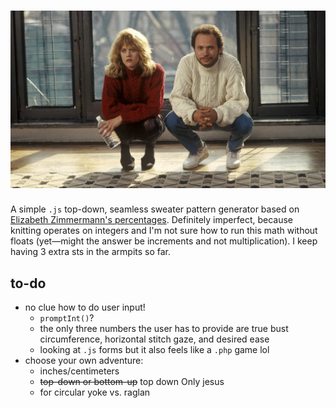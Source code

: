 # ![sweater weather!](/assets/MCDWHHA_EC025.jpg "when harry met sally")

A simple `.js` top-down, seamless sweater pattern generator based on [Elizabeth Zimmermann's percentages](https://tutorials.knitpicks.com/percentage-system/). Definitely imperfect, because knitting operates on integers and I'm not sure how to run this math without floats (yet—might the answer be increments and not multiplication). I keep having 3 extra sts in the armpits so far.

## to-do
- no clue how to do user input!
  - `promptInt()`?
  - the only three numbers the user has to provide are true bust circumference, horizontal stitch gaze, and desired ease
  - looking at `.js` forms but it also feels like a `.php` game lol
- choose your own adventure:
  - inches/centimeters
  - ~~top-down or bottom-up~~ top down Only jesus
  - for circular yoke vs. raglan
